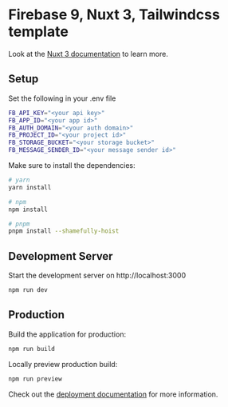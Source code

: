 # Firebase 9, Nuxt 3, Tailwindcss template

Look at the [Nuxt 3 documentation](https://nuxt.com/docs/getting-started/introduction) to learn more.

## Setup

Set the following in your .env file
```bash
FB_API_KEY="<your api key>"
FB_APP_ID="<your app id>"
FB_AUTH_DOMAIN="<your auth domain>"
FB_PROJECT_ID="<your project id>"
FB_STORAGE_BUCKET="<your storage bucket>"
FB_MESSAGE_SENDER_ID="<your message sender id>"
```

Make sure to install the dependencies:

```bash
# yarn
yarn install

# npm
npm install

# pnpm
pnpm install --shamefully-hoist
```

## Development Server

Start the development server on http://localhost:3000

```bash
npm run dev
```

## Production

Build the application for production:

```bash
npm run build
```

Locally preview production build:

```bash
npm run preview
```

Check out the [deployment documentation](https://nuxt.com/docs/getting-started/deployment) for more information.
